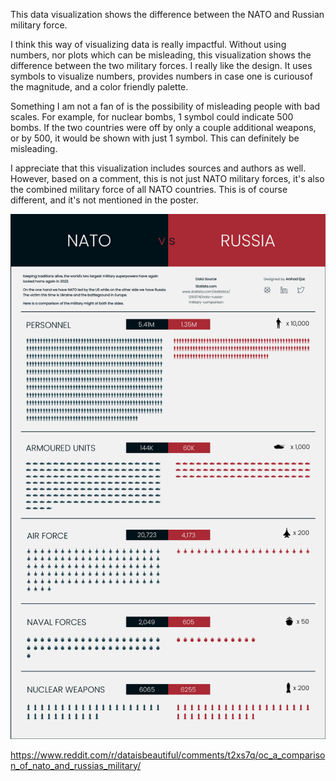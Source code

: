 This data visualization shows the difference between the NATO and Russian military force.

I think this way of visualizing data is really impactful. Without using numbers, nor plots which can be misleading, this visualization shows the difference between the two military forces. I really like the design. It uses symbols to visualize numbers, provides numbers in case one is curiousof the magnitude, and a color friendly palette.

Something I am not a fan of is the possibility of misleading people with bad scales. For example, for nuclear bombs, 1 symbol could indicate 500 bombs. If the two countries were off by only a couple additional weapons, or by 500, it would be shown with just 1 symbol. This can definitely be misleading.

I appreciate that this visualization includes sources and authors as well. However, based on a comment, this is not just NATO military forces, it's also the combined military force of all NATO countries. This is of course different, and it's not mentioned in the poster.

![NATO vs Russia military](img/nato-russia.png)

https://www.reddit.com/r/dataisbeautiful/comments/t2xs7q/oc_a_comparison_of_nato_and_russias_military/
